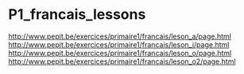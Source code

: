 P1_francais_lessons
============================

http://www.pepit.be/exercices/primaire1/francais/leson_a/page.html
http://www.pepit.be/exercices/primaire1/francais/leson_i/page.html
http://www.pepit.be/exercices/primaire1/francais/leson_o/page.html
http://www.pepit.be/exercices/primaire1/francais/leson_o2/page.html